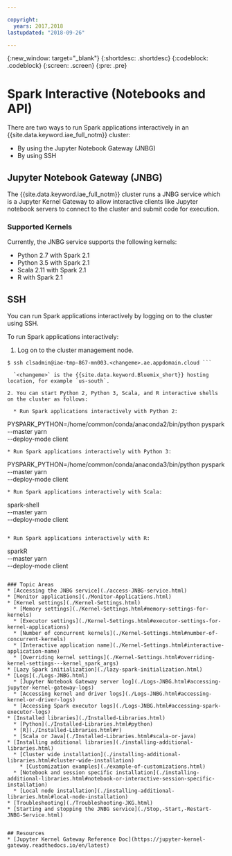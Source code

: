 ```yaml
---

copyright:
  years: 2017,2018
lastupdated: "2018-09-26"

---
```


<!-- Attribute definitions -->
{:new_window: target="_blank"}
{:shortdesc: .shortdesc}
{:codeblock: .codeblock}
{:screen: .screen}
{:pre: .pre}

# Spark Interactive (Notebooks and API)

There are two ways to run Spark applications interactively in an {{site.data.keyword.iae_full_notm}} cluster:

* By using the Jupyter Notebook Gateway (JNBG)
* By using SSH

## Jupyter Notebook Gateway (JNBG)

The {{site.data.keyword.iae_full_notm}} cluster runs a JNBG service which is a Jupyter Kernel Gateway to allow interactive clients like Jupyter notebook servers to connect to the cluster and submit code for execution.

### Supported Kernels

Currently, the JNBG service supports the following kernels:

* Python 2.7 with Spark 2.1
* Python 3.5 with Spark 2.1
* Scala 2.11 with Spark 2.1
* R with Spark 2.1

## SSH

You can run Spark applications interactively by logging on to the cluster using SSH.

To run Spark applications interactively:

1. Log on to the cluster management node.
```
$ ssh clsadmin@iae-tmp-867-mn003.<changeme>.ae.appdomain.cloud ```

  `<changeme>` is the {{site.data.keyword.Bluemix_short}} hosting location, for example `us-south`.

2. You can start Python 2, Python 3, Scala, and R interactive shells on the cluster as follows:

  * Run Spark applications interactively with Python 2:
```
PYSPARK_PYTHON=/home/common/conda/anaconda2/bin/python pyspark \
     --master yarn \
     --deploy-mode client
 ```
 * Run Spark applications interactively with Python 3:
```
PYSPARK_PYTHON=/home/common/conda/anaconda3/bin/python pyspark \
     --master yarn \
     --deploy-mode client
 ```
 * Run Spark applications interactively with Scala:
 ```
 spark-shell \
    --master yarn \
    --deploy-mode client
  ```

  * Run Spark applications interactively with R:
```
sparkR \
     --master yarn \
     --deploy-mode client
```

### Topic Areas
* [Accessing the JNBG service](./access-JNBG-service.html)
* [Monitor applications](./Monitor-Applications.html)
* [Kernel settings](./Kernel-Settings.html)
  * [Memory settings](./Kernel-Settings.html#memory-settings-for-kernels)
  * [Executor settings](./Kernel-Settings.html#executor-settings-for-kernel-applications)
  * [Number of concurrent kernels](./Kernel-Settings.html#number-of-concurrent-kernels)
  * [Interactive application name](./Kernel-Settings.html#interactive-application-name)
  * [Overriding kernel settings](./Kernel-Settings.html#overriding-kernel-settings---kernel_spark_args)
* [Lazy Spark initialization](./lazy-spark-initialization.html)
* [Logs](./Logs-JNBG.html)
  * [Jupyter Notebook Gateway server log](./Logs-JNBG.html#accessing-jupyter-kernel-gateway-logs)
  * [Accessing kernel and driver logs](./Logs-JNBG.html#accessing-kernel-or-driver-logs)
  * [Accessing Spark executor logs](./Logs-JNBG.html#accessing-spark-executor-logs)
* [Installed libraries](./Installed-Libraries.html)
  * [Python](./Installed-Libraries.html#python)
  * [R](./Installed-Libraries.html#r)
  * [Scala or Java](./Installed-Libraries.html#scala-or-java)
* [Installing additional libraries](./installing-additional-libraries.html)
  * [Cluster wide installation](./installing-additional-libraries.html#cluster-wide-installation)
    * [Customization examples](./example-of-customizations.html)
  * [Notebook and session specific installation](./installing-additional-libraries.html#notebook-or-interactive-session-specific-installation)
  * [Local node installation](./installing-additional-libraries.html#local-node-installation)
* [Troubleshooting](./Troubleshooting-JKG.html)
* [Starting and stopping the JNBG service](./Stop,-Start,-Restart-JNBG-Service.html)


## Resources
* [Jupyter Kernel Gateway Reference Doc](https://jupyter-kernel-gateway.readthedocs.io/en/latest)
